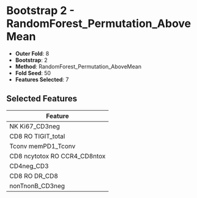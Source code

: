 # Bootstrap 2 - RandomForest_Permutation_AboveMean

- **Outer Fold**: 8
- **Bootstrap**: 2
- **Method**: RandomForest_Permutation_AboveMean
- **Fold Seed**: 50
- **Features Selected**: 7

## Selected Features

| Feature |
|---------|
| NK Ki67_CD3neg |
| CD8 RO TIGIT_total |
| Tconv memPD1_Tconv |
| CD8 ncytotox RO CCR4_CD8ntox |
| CD4neg_CD3 |
| CD8 RO DR_CD8 |
| nonTnonB_CD3neg |
